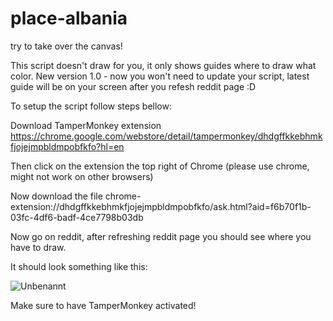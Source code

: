 # place-albania
try to take over the canvas!

This script doesn't draw for you, it only shows guides where to draw what color. New version 1.0 - now you won't need to update your script, latest guide will be on your screen after you refesh reddit page :D

To setup the script follow steps bellow:

Download TamperMonkey extension https://chrome.google.com/webstore/detail/tampermonkey/dhdgffkkebhmkfjojejmpbldmpobfkfo?hl=en

Then click on the extension the top right of Chrome (please use chrome, might not work on other browsers)

Now download the file chrome-extension://dhdgffkkebhmkfjojejmpbldmpobfkfo/ask.html?aid=f6b70f1b-03fc-4df6-badf-4ce7798b03db

Now go on reddit, after refreshing reddit page you should see where you have to draw.

It should look something like this:

![Unbenannt](https://user-images.githubusercontent.com/102899724/161423193-75edc7c5-7306-4cbe-97c1-4b3ef914c18f.PNG)

Make sure to have TamperMonkey activated!
